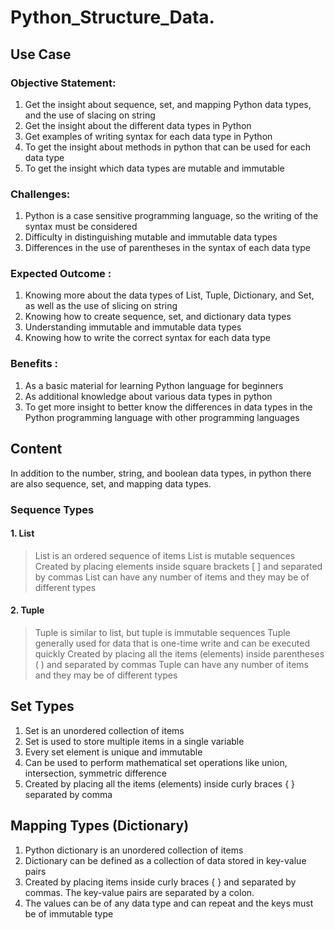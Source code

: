 # Python_Structure_Data.


## Use Case
### Objective Statement:
1. Get the insight about sequence, set, and mapping Python data types, and the use of slacing on string
2. Get the insight about the different data types in Python
3. Get examples of writing syntax for each data type in Python
4. To get the insight about methods in python that can be used for each data type
5. To get the insight which data types are mutable and immutable


### Challenges:
1. Python is a case sensitive programming language, so the writing of the syntax must be considered
2. Difficulty in distinguishing mutable and immutable data types
3. Differences in the use of parentheses in the syntax of each data type


### Expected Outcome :
1. Knowing more about the data types of List, Tuple, Dictionary, and Set, as well as the use of slicing on string
2. Knowing how to create sequence, set, and dictionary data types
3. Understanding immutable and immutable data types
4. Knowing how to write the correct syntax for each data type


### Benefits :
1. As a basic material for learning Python language for beginners
2. As additional knowledge about various data types in python
3. To get more insight to better know the differences in data types in the Python programming language with other programming languages



## Content
In addition to the number, string, and boolean data types, in python there are also sequence, set, and mapping data types.


### Sequence Types
#### 1. List
> List is an ordered sequence of items
> List is mutable sequences
> Created by placing elements inside square brackets [ ] and separated by 
> commas
> List can have any number of items and they may be of different types


#### 2. Tuple
> Tuple is similar to list, but tuple is immutable sequences
> Tuple generally used for data that is one-time write and can be executed quickly
> Created by placing all the items (elements) inside parentheses ( ) and separated by commas
> Tuple can have any number of items and they may be of different types


## Set Types
1. Set is an unordered collection of items
2. Set is used to store multiple items in a single variable
3. Every set element is unique and immutable
4. Can be used to perform mathematical set operations like union, intersection, symmetric difference
5. Created by placing all the items (elements) inside curly braces { } separated by comma


## Mapping Types (Dictionary)
1. Python dictionary is an unordered collection of items
2. Dictionary can be defined as a collection of data stored in key-value pairs
3. Created by placing items inside curly braces { } and separated by commas. The key-value pairs are separated by a colon.
4. The values can be of any data type and can repeat and the keys must be of immutable type

